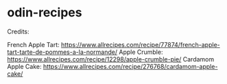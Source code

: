 # odin-recipes

Credits:

French Apple Tart: https://www.allrecipes.com/recipe/77874/french-apple-tart-tarte-de-pommes-a-la-normande/
Apple Crumble: https://www.allrecipes.com/recipe/12298/apple-crumble-pie/
Cardamom Apple Cake: https://www.allrecipes.com/recipe/276768/cardamom-apple-cake/
